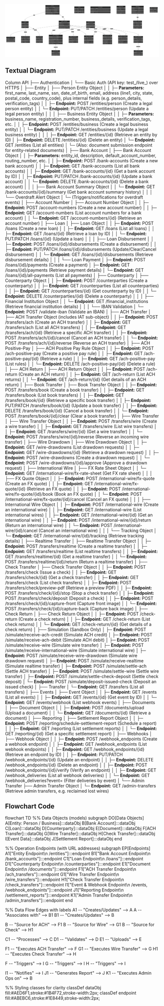 ![Column-Diagram](./column-schema.svg)

## Textual Diagram

Column API
├── Authentication
│   └── Basic Auth (API key: test_/live_) over HTTPS
│
├── Entity
│   ├── Person Entity Object
│   │   ├─ **Parameters:** first_name, last_name, ssn, date_of_birth, email, address (line1, city, state, postal_code, country_code), plus internal fields (e.g. person_details, verification_tags)
│   │   ├─ **Endpoint:** POST /entities/person  (Create a legal person entity)
│   │   └─ **Endpoint:** PUT/PATCH /entities/person  (Update a legal person entity)
│   │
│   ├── Business Entity Object
│   │   ├─ **Parameters:** business_name, registration_number, business_details, verification_tags, etc.
│   │   ├─ **Endpoint:** POST /entities/business  (Create a legal business entity)
│   │   └─ **Endpoint:** PUT/PATCH /entities/business  (Update a legal business entity)
│   │
│   ├─ **Endpoint:** GET /entities/{id}   (Retrieve an entity by ID)
│   ├─ **Endpoint:** DELETE /entities/{id}   (Delete an entity)
│   └─ **Endpoint:** GET /entities   (List all entities)
│       └─ (Also: document submission endpoint for entity-related documents)
│
├── Bank Account
│   ├── Bank Account Object
│   │   ├─ **Parameters:** entity_id, description, default_account_number, routing_number, etc.
│   │   ├─ **Endpoint:** POST /bank-accounts   (Create a new bank account)
│   │   ├─ **Endpoint:** GET /bank-accounts   (List all bank accounts)
│   │   ├─ **Endpoint:** GET /bank-accounts/{id}   (Get a bank account by ID)
│   │   ├─ **Endpoint:** PUT/PATCH /bank-accounts/{id}   (Update a bank account)
│   │   └─ **Endpoint:** DELETE /bank-accounts/{id}   (Delete a bank account)
│   │
│   ├── Bank Account Summary Object
│   │   └─ **Endpoint:** GET /bank-accounts/{id}/summary   (Get bank account summary history)
│   │
│   └── Overdraft Alert Object
│       └─ (Triggers/notifications for overdraft events)
│
├── Account Number
│   ├── Account Number Object
│   │   ├─ **Endpoint:** POST /account-numbers   (Create a new account number)
│   │   ├─ **Endpoint:** GET /account-numbers   (List account numbers for a bank account)
│   │   └─ **Endpoint:** GET /account-numbers/{id}   (Retrieve an account number)
│
├── Loan
│   ├── Loan Object
│   │   ├─ **Endpoint:** POST /loans   (Create a new loan)
│   │   ├─ **Endpoint:** GET /loans   (List all loans)
│   │   ├─ **Endpoint:** GET /loans/{id}   (Retrieve a loan by ID)
│   │   └─ **Endpoint:** PUT/PATCH /loans/{id}   (Update a loan)
│   │
│   ├── Loan Disbursement
│   │   ├─ **Endpoint:** POST /loans/{id}/disbursements   (Create a disbursement)
│   │   ├─ **Endpoint:** PUT/PATCH /loans/{id}/disbursements   (Update/Clear/Cancel disbursement)
│   │   └─ **Endpoint:** GET /loans/{id}/disbursements   (Retrieve disbursement details)
│   │
│   └── Loan Payment
│       ├─ **Endpoint:** POST /loans/{id}/payments   (Create a payment)
│       ├─ **Endpoint:** GET /loans/{id}/payments   (Retrieve payment details)
│       └─ **Endpoint:** GET /loans/{id}/all-payments   (List all payments)
│
├── Counterparty
│   ├── Counterparty Object
│   │   ├─ **Endpoint:** POST /counterparties   (Create a counterparty)
│   │   ├─ **Endpoint:** GET /counterparties   (List all counterparties)
│   │   ├─ **Endpoint:** GET /counterparties/{id}   (Get counterparty by ID)
│   │   └─ **Endpoint:** DELETE /counterparties/{id}   (Delete a counterparty)
│   │
│   ├── Financial Institution Object
│   │   └─ **Endpoint:** GET /financial_institutions   (Retrieve financial institution details)
│   │
│   └── IBAN Validation
│       └─ **Endpoint:** POST /validate-iban   (Validate an IBAN)
│
├── ACH Transfer
│   ├── ACH Transfer Object (includes IAT sub-object)
│   │   ├─ **Endpoint:** POST /transfers/ach   (Create an ACH transfer)
│   │   ├─ **Endpoint:** GET /transfers/ach   (List all ACH transfers)
│   │   ├─ **Endpoint:** GET /transfers/ach/{id}   (Retrieve a specific ACH transfer)
│   │   ├─ **Endpoint:** POST /transfers/ach/{id}/cancel   (Cancel an ACH transfer)
│   │   └─ **Endpoint:** POST /transfers/ach/{id}/reverse   (Reverse an ACH transfer)
│
├── ACH Positive-Pay
│   ├── ACH Positive Pay Rule Object
│   │   ├─ **Endpoint:** POST /ach-positive-pay   (Create a positive pay rule)
│   │   ├─ **Endpoint:** GET /ach-positive-pay/{id}   (Retrieve a rule)
│   │   ├─ **Endpoint:** GET /ach-positive-pay   (List rules)
│   │   └─ **Endpoint:** DELETE /ach-positive-pay/{id}   (Delete a rule)
│
├── ACH Return
│   ├── ACH Return Object
│   │   ├─ **Endpoint:** POST /ach-return   (Create an ACH return)
│   │   ├─ **Endpoint:** GET /ach-return   (List ACH returns)
│   │   └─ **Endpoint:** GET /ach-return/{id}   (Get details of an ACH return)
│
├── Book Transfer
│   ├── Book Transfer Object
│   │   ├─ **Endpoint:** POST /transfers/book   (Create a book transfer)
│   │   ├─ **Endpoint:** GET /transfers/book   (List book transfers)
│   │   ├─ **Endpoint:** GET /transfers/book/{id}   (Retrieve a specific book transfer)
│   │   ├─ **Endpoint:** PUT/PATCH /transfers/book/{id}   (Update a book transfer)
│   │   ├─ **Endpoint:** DELETE /transfers/book/{id}   (Cancel a book transfer)
│   │   └─ **Endpoint:** POST /transfers/book/{id}/clear   (Clear a book transfer)
│
├── Wire Transfer
│   ├── Wire Transfer Object
│   │   ├─ **Endpoint:** POST /transfers/wire   (Create a wire transfer)
│   │   ├─ **Endpoint:** GET /transfers/wire   (List wire transfers)
│   │   ├─ **Endpoint:** GET /transfers/wire/{id}   (Get a wire transfer)
│   │   └─ **Endpoint:** POST /transfers/wire/{id}/reverse   (Reverse an incoming wire transfer)
│
├── Wire Drawdown
│   ├── Wire Drawdown Object
│   │   ├─ **Endpoint:** GET /wire-drawdowns   (List drawdown requests)
│   │   ├─ **Endpoint:** GET /wire-drawdowns/{id}   (Retrieve a drawdown request)
│   │   ├─ **Endpoint:** POST /wire-drawdowns   (Create a drawdown request)
│   │   └─ **Endpoint:** POST /wire-drawdowns/{id}/approve   (Approve a drawdown request)
│
├── International Wire
│   ├── FX Rate Sheet Object
│   │   └─ **Endpoint:** GET /international-wire/fx-rate-sheet   (Get FX rate sheet)
│   │
│   ├── FX Quote Object
│   │   ├─ **Endpoint:** POST /international-wire/fx-quote   (Create an FX quote)
│   │   ├─ **Endpoint:** GET /international-wire/fx-quote/{id}   (Retrieve an FX quote)
│   │   ├─ **Endpoint:** POST /international-wire/fx-quote/{id}/book   (Book an FX quote)
│   │   └─ **Endpoint:** POST /international-wire/fx-quote/{id}/cancel   (Cancel an FX quote)
│   │
│   ├── International Wire Object
│   │   ├─ **Endpoint:** POST /international-wire   (Create an international wire)
│   │   ├─ **Endpoint:** GET /international-wire   (List international wires)
│   │   ├─ **Endpoint:** GET /international-wire/{id}   (Get an international wire)
│   │   ├─ **Endpoint:** POST /international-wire/{id}/return   (Return an international wire)
│   │   └─ **Endpoint:** POST /international-wire/{id}/cancel   (Cancel an international wire)
│   │
│   └── Tracking Object
│       └─ **Endpoint:** GET /international-wire/{id}/tracking   (Retrieve tracking details)
│
├── Realtime Transfer
│   ├── Realtime Transfer Object
│   │   ├─ **Endpoint:** POST /transfers/realtime   (Create a realtime transfer)
│   │   ├─ **Endpoint:** GET /transfers/realtime   (List realtime transfers)
│   │   ├─ **Endpoint:** GET /transfers/realtime/{id}   (Get a realtime transfer)
│   │   └─ **Endpoint:** POST /transfers/realtime/{id}/return   (Return a realtime transfer)
│
├── Check Transfer
│   ├── Check Transfer Object
│   │   ├─ **Endpoint:** POST /transfers/check   (Issue a check)
│   │   ├─ **Endpoint:** GET /transfers/check/{id}   (Get a check transfer)
│   │   ├─ **Endpoint:** GET /transfers/check   (List check transfers)
│   │   ├─ **Endpoint:** POST /transfers/check/preview-pdf   (Retrieve a preview PDF)
│   │   ├─ **Endpoint:** POST /transfers/check/{id}/stop   (Stop a check transfer)
│   │   ├─ **Endpoint:** POST /transfers/check/deposit   (Deposit a check)
│   │   ├─ **Endpoint:** POST /transfers/check/{id}/capture-front   (Capture front image)
│   │   └─ **Endpoint:** POST /transfers/check/{id}/capture-back   (Capture back image)
│
├── Check Return
│   ├── Check Return Object
│   │   ├─ **Endpoint:** POST /check-return   (Create a check return)
│   │   ├─ **Endpoint:** GET /check-return   (List check returns)
│   │   └─ **Endpoint:** GET /check-return/{id}   (Get details of a check return)
│
├── Simulation (Sandbox Only)
│   ├─ **Endpoint:** POST /simulate/receive-ach-credit      (Simulate ACH credit)
│   ├─ **Endpoint:** POST /simulate/receive-ach-debit       (Simulate ACH debit)
│   ├─ **Endpoint:** POST /simulate/receive-wire          (Simulate wire transfer)
│   ├─ **Endpoint:** POST /simulate/receive-international-wire  (Simulate international wire)
│   ├─ **Endpoint:** POST /simulate/receive-wire-drawdown (Simulate wire drawdown request)
│   ├─ **Endpoint:** POST /simulate/receive-realtime      (Simulate realtime transfer)
│   ├─ **Endpoint:** POST /simulate/settle-ach            (Settle ACH transfer)
│   ├─ **Endpoint:** POST /simulate/settle-wire           (Settle wire transfer)
│   ├─ **Endpoint:** POST /simulate/settle-check-deposit  (Settle check deposit)
│   └─ **Endpoint:** POST /simulate/deposit-issued-check  (Deposit an issued check)
│
├── Transfer
│   └─ **Endpoint:** GET /transfers   (List all transfers)
│
├── Events
│   ├── Event Object
│   │   ├─ **Endpoint:** GET /events          (List all events)
│   │   ├─ **Endpoint:** GET /events/{id}       (Get event by ID)
│   │   └─ **Endpoint:** GET /events/webhook    (List webhook events)
│
├── Documents
│   ├── Document Object
│   │   ├─ **Endpoint:** POST /documents/upload   (Upload a document)
│   │   └─ **Endpoint:** GET /documents/{id}        (Retrieve a document)
│
├── Reporting
│   ├── Settlement Report Object
│   │   ├─ **Endpoint:** POST /reporting/schedule-settlement-report   (Schedule a report)
│   │   ├─ **Endpoint:** GET /reporting   (List settlement reports)
│   │   └─ **Endpoint:** GET /reporting/{id}   (Get a specific settlement report)
│
├── Webhooks
│   ├── Webhook Object
│   │   ├─ **Endpoint:** POST /webhook_endpoints        (Create a webhook endpoint)
│   │   ├─ **Endpoint:** GET /webhook_endpoints         (List webhook endpoints)
│   │   ├─ **Endpoint:** GET /webhook_endpoints/{id}      (Retrieve an endpoint by ID)
│   │   ├─ **Endpoint:** PUT/PATCH /webhook_endpoints/{id} (Update an endpoint)
│   │   ├─ **Endpoint:** DELETE /webhook_endpoints/{id}   (Delete an endpoint)
│   │   ├─ **Endpoint:** POST /webhook_endpoints/{id}/verify (Verify an endpoint)
│   │   ├─ **Endpoint:** GET /webhook_deliveries         (List all webhook deliveries)
│   │   └─ **Endpoint:** GET /webhook_deliveries?event=<type> (Filter deliveries by event)
│
└── Admin Transfer
    ├── Admin Transfer Object
    │   └─ **Endpoint:** GET /admin-transfers   (Retrieve admin transfers, e.g. reclaimed lost wires)

## Flowchart Code
flowchart TD
  %% Data Objects (models)
  subgraph DO[Data Objects]
    A[Entity: Person / Business]:::dataObj
    B[Bank Account]:::dataObj
    C[Loan]:::dataObj
    D[Counterparty]:::dataObj
    E[Document]:::dataObj
    F[ACH Transfer]:::dataObj
    G[Wire Transfer]:::dataObj
    H[Check Transfer]:::dataObj
    I[Event Data]:::dataObj
    J[Settlement Report]:::dataObj
  end

  %% Operation Endpoints (with URL addresses)
  subgraph EP[Endpoints]
    A1["Entity Endpoint\n /entities"]:::endpoint
    B1["Bank Account Endpoint\n /bank_accounts"]:::endpoint
    C1["Loan Endpoint\n /loans"]:::endpoint
    D1["Counterparty Endpoint\n /counterparties"]:::endpoint
    E1["Document Endpoint\n /documents"]:::endpoint
    F1["ACH Transfer Endpoint\n /ach_transfers"]:::endpoint
    G1["Wire Transfer Endpoint\n /wire_transfers"]:::endpoint
    H1["Check Transfer Endpoint\n /check_transfers"]:::endpoint
    I1["Event & Webhook Endpoint\n /events, /webhook_endpoints"]:::endpoint
    J1["Reporting Endpoint\n /settlement_reports"]:::endpoint
    K1["Admin Transfer Endpoint\n /admin_transfers"]:::endpoint
  end

  %% Data Flow Edges with labels
  A1 -- "Creates/Updates" --> A
  A -- "Associates with" --> B1
  B1 -- "Creates/Updates" --> B
  
  B -- "Source for ACH" --> F1
  B -- "Source for Wire" --> G1
  B -- "Source for Check" --> H1
  
  C1 -- "Processes" --> C
  D1 -- "Validates" --> D
  E1 -- "Uploads" --> E
  
  F1 -- "Executes ACH Transfer" --> F
  G1 -- "Executes Wire Transfer" --> G
  H1 -- "Executes Check Transfer" --> H
  
  F -- "Triggers" --> I
  G -- "Triggers" --> I
  H -- "Triggers" --> I
  
  I1 -- "Notifies" --> I
  J1 -- "Generates Report" --> J
  K1 -- "Executes Admin Ops on" --> B

  %% Styling classes for clarity
  classDef dataObj fill:#AED6F1,stroke:#1B4F72,stroke-width:2px;
  classDef endpoint fill:#ABEBC6,stroke:#1E8449,stroke-width:2px;